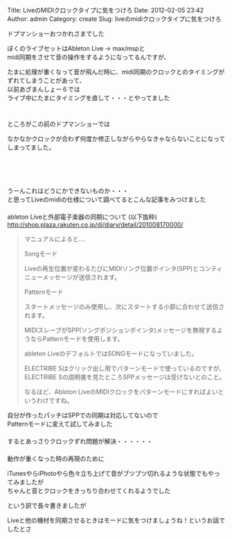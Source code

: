 Title: LiveのMIDIクロックタイプに気をつけろ
Date: 2012-02-05 23:42
Author: admin
Category: create
Slug: liveのmidiクロックタイプに気をつけろ

ドプマンショーおつかれさまでした

ぼくのライブセットはAbleton Live → max/mspと  
midi同期をさせて音の操作をするようになってるんですが、  

たまに処理が重くなって音が飛んだ時に、midi同期のクロックとのタイミングがずれてしまうことがあって、  
以前あざまんしょー６では  
ライブ中にたまにタイミングを直して・・・とやってました  
　  
　  
ところがこの前のドプマンショーでは  

なかなかクロックが合わず何度か修正しながらやらなきゃならないことになってしまってました。  
　  
　  
　  
　  
うーんこれはどうにかできないものか・・・  
と思ってLiveのmidiの仕様について調べてるとこんな記事をみつけました  
　  
ableton Liveと外部電子楽器の同期について (以下抜粋)  
[http://shop.plaza.rakuten.co.jp/dj/diary/detail/201008170000/  
](http://shop.plaza.rakuten.co.jp/dj/diary/detail/201008170000/%20)  

> マニュアルによると....
>
> </p>
> Songモード  
>
> Liveの再生位置が変わるたびにMIDIソング位置ポインタ(SPP)とコンティニューメッセージが送信されます。
>
> Patternモード  
>
> スタートメッセージのみ使用し、次にスタートする小節に合わせて送信されます。  
>
> MIDIスレーブがSPP(ソングポジションポインタ)メッセージを無視するようならPatternモードを使用します。
>
> ableton LiveのデフォルトではSONGモードになっていました。
>
> ELECTRIBE
> Sはクリック出し用でパターンモードで使っているのですが、ELECTRIBE
> Sの説明書を見たところSPPメッセージは受けないとのこと。
>
> なるほど、Ableton
> LiveのMIDIクロックをパターンモードにすればよいというわけですね。

自分が作ったパッチはSPPでの同期は対応してないので  
Patternモードに変えて試してみました  
　  
するとあっさりクロックずれ問題が解決・・・・・・  
　  
動作が重くなった時の再現のために  

iTunesやらiPhotoやら色々立ち上げて音がブツブツ切れるような状態でもやってみましたが  
ちゃんと音とクロックをきっちり合わせてくれるようでした

という訳で長々書きましたが  

Liveと他の機材を同期させるときはモードに気をつけましょうね！というお話でしたとさ
